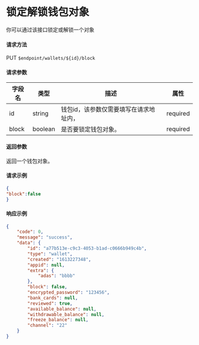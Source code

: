# 锁定解锁钱包对象

你可以通过该接口锁定或解锁一个对象

#### 请求方法

PUT `$endpoint/wallets/${id}/block`

#### 请求参数

| 字段名         | 类型        | 描述                                                         | 属性          |
| -------------- | ----------- | ------------------------------------------------------------ | ------------- |
| id         | string      | 钱包id，该参数仅需要填写在请求地址内， | required      |
| block | boolean | 是否要锁定钱包对象。 | required |

#### 返回参数

返回一个钱包对象。

#### 请求示例
```json
{
"block":false
}
```

#### 响应示例
```json
{
    "code": 0,
    "message": "success",
    "data": {
        "id": "a77b513e-c9c3-4053-b1ad-c0666b949c4b",
        "type": "wallet",
        "created": "1613227348",
        "appid": null,
        "extra": {
            "adas": "bbbb"
        },
        "block": false,
        "encrypted_password": "123456",
        "bank_cards": null,
        "reviewed": true,
        "available_balance": null,
        "withdrawable_balance": null,
        "freeze_balance": null,
        "channel": "22"
    }
}
```
